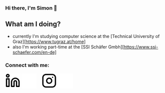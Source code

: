 ### Hi there, I'm Simon 👋

## What am I doing?
- currently I'm studying computer science at the [Technical University of Graz][https://www.tugraz.at/home]
- also I'm working part-time at the [SSI Schäfer Gmbh][https://www.ssi-schaefer.com/en-de]

### Connect with me:

[![website](./img/linkedin-light.svg)](https://linkedin.com/in/simon-schuster-0504b71a1#gh-light-mode-only)
[![website](./img/linkedin-dark.svg)](https://linkedin.com/in/simon-schuster-0504b71a1#gh-dark-mode-only)
&nbsp;&nbsp;
[![website](./img/instagram-light.svg)](https://instagram.com/simon___schuster#gh-light-mode-only)
[![website](./img/instagram-dark.svg)](https://instagram.com/simon___schuster#gh-dark-mode-only)

